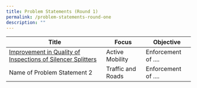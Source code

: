 ```yaml
---
title: Problem Statements (Round 1)
permalink: /problem-statements-round-one
description: ""
---
```


| Title | Focus | Objective |
| -------- | -------- | -------- |
| [Improvement in Quality of Inspections of Silencer Splitters](/ps-1/)  | Active Mobility     | Enforcement of ....     |
Name of Problem Statement 2 | Traffic and Roads | Enforcement of ....